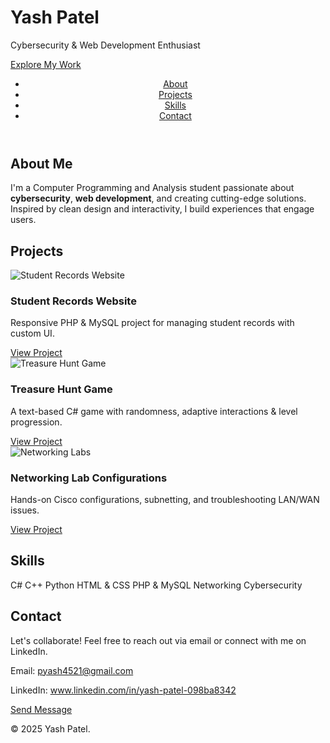 
<!DOCTYPE html>
<html lang="en">
<head>
  <meta charset="UTF-8" />
  <meta name="viewport" content="width=device-width, initial-scale=1" />
  <title>Yash Patel | Portfolio</title>
  <link rel="stylesheet" href="styles.css" />
  <link
    href="https://fonts.googleapis.com/css2?family=Poppins:wght@300;400;600&family=Playfair+Display:wght@700&display=swap"rel="stylesheet"
  />
  <script
    src="https://kit.fontawesome.com/a076d05399.js"
    crossorigin="anonymous"
    defer
  ></script>
</head>
<body>
  <div class="particles">
    <div></div>
    <div></div>
    <div></div>
  </div>

  <div class="hero">
    <div class="overlay"></div>
    <div class="hero-content">
      <h1>Yash Patel</h1>
      <p>Cybersecurity & Web Development Enthusiast</p>
      <a href="#projects" class="btn">Explore My Work</a>
    </div>
  </div>

  <header class="sticky-nav">
    <nav>
      <ul>
        <li><a href="#about">About</a></li>
        <li><a href="#projects">Projects</a></li>
        <li><a href="#skills">Skills</a></li>
        <li><a href="#contact">Contact</a></li>
      </ul>
    </nav>
  </header>

  <section class="about" id="about">
    <div class="container">
      <h2>About Me</h2>
      <p>
        I'm a Computer Programming and Analysis student passionate about
        <strong>cybersecurity</strong>, <strong>web development</strong>, and
        creating cutting-edge solutions. Inspired by clean design and
        interactivity, I build experiences that engage users.
      </p>
    </div>
  </section>

  <section class="projects-section" id="projects">
    <div class="container">
      <h2>Projects</h2>
      <div class="projects-grid">
        <div class="project-card">
          <img src="C:\Users\ASUS\Downloads\student record.png" alt="Student Records Website" />
          <div class="card-content">
            <h3>Student Records Website</h3>
            <p>Responsive PHP & MySQL project for managing student records with custom UI.</p>
            <a href="#" class="btn small">View Project</a>
          </div>
        </div>
        <div class="project-card">
          <img src="C:\Users\ASUS\Downloads\treasure hunt.png" alt="Treasure Hunt Game" />
          <div class="card-content">
            <h3>Treasure Hunt Game</h3>
            <p>A text-based C# game with randomness, adaptive interactions & level progression.</p>
            <a href="#" class="btn small">View Project</a>
          </div>
        </div>
        <div class="project-card">
          <img src="C:\Users\ASUS\Downloads\networking.png" alt="Networking Labs" />
          <div class="card-content">
            <h3>Networking Lab Configurations</h3>
            <p>Hands-on Cisco configurations, subnetting, and troubleshooting LAN/WAN issues.</p>
            <a href="#" class="btn small">View Project</a>
          </div>
        </div>
      </div>
    </div>
  </section>

  <section class="skills-section" id="skills">
    <div class="container">
      <h2>Skills</h2>
      <div class="skills-cloud">
        <span class="skill">C#</span>
        <span class="skill">C++</span>
        <span class="skill">Python</span>
        <span class="skill">HTML & CSS</span>
        <span class="skill">PHP & MySQL</span>
        <span class="skill">Networking</span>
        <span class="skill">Cybersecurity</span>
      </div>
    </div>
  </section>

  <section class="contact-section" id="contact">
    <div class="container">
      <h2>Contact</h2>
      <p>Let's collaborate! Feel free to reach out via email or connect with me on LinkedIn.</p>
      <p>Email: <a href="mailto:pyash4521@gmail.com">pyash4521@gmail.com</a></p>
      <p>LinkedIn: 
        <a href="https://www.linkedin.com/in/yash-patel-098ba8342" target="_blank">
          www.linkedin.com/in/yash-patel-098ba8342
        </a>
      </p>
      <a href="mailto:pyash4521@gmail.com" class="btn small">Send Message</a>
    </div>
  </section>

  <footer>
    <div class="container">
      <p>&copy; 2025 Yash Patel.</p>
    </div>
  </footer>
</body>
</html>
